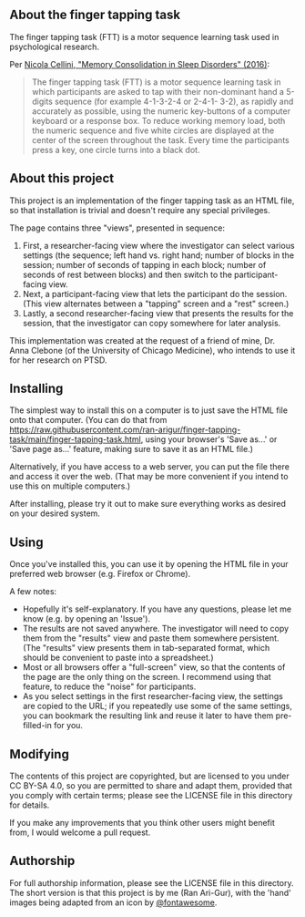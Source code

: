 ## About the finger tapping task

The finger tapping task (FTT) is a motor sequence learning task used in
psychological research.

Per [Nicola Cellini, "Memory Consolidation in Sleep Disorders" (2016)](https://www.researchgate.net/publication/308611509_Memory_Consolidation_in_Sleep_Disorders):

> The finger tapping task (FTT) is a motor sequence learning task in which participants 
> are asked to tap with their non-dominant hand a 5-digits sequence (for example 4-1-3-2-4 or 2-4-1-
> 3-2), as rapidly and accurately as possible, using the numeric key-buttons of a computer keyboard or 
> a response box. To reduce working memory load, both the numeric sequence and five white circles 
> are displayed at the center of the screen throughout the task. Every time the participants press a key, 
> one  circle  turns  into  a  black  dot.

## About this project

This project is an implementation of the finger tapping task as an HTML file, so
that installation is trivial and doesn't require any special privileges.

The page contains three "views", presented in sequence:

1. First, a researcher-facing view where the investigator can select various
   settings (the sequence; left hand vs. right hand; number of blocks in the
   session; number of seconds of tapping in each block; number of seconds of rest
   between blocks) and then switch to the participant-facing view.
2. Next, a participant-facing view that lets the participant do the session.
   (This view alternates between a "tapping" screen and a "rest" screen.)
3. Lastly, a second researcher-facing view that presents the results for the
   session, that the investigator can copy somewhere for later analysis.

This implementation was created at the request of a friend of mine,
Dr. Anna Clebone (of the University of Chicago Medicine), who intends to use it
for her research on PTSD.

## Installing

The simplest way to install this on a computer is to just save the HTML file
onto that computer. (You can do that from
<https://raw.githubusercontent.com/ran-arigur/finger-tapping-task/main/finger-tapping-task.html>,
using your browser's 'Save as...' or 'Save page as...' feature, making sure to
save it as an HTML file.)

Alternatively, if you have access to a web server, you can put the file there
and access it over the web. (That may be more convenient if you intend to use
this on multiple computers.)

After installing, please try it out to make sure everything works as desired on
your desired system.

## Using

Once you've installed this, you can use it by opening the HTML file in your
preferred web browser (e.g. Firefox or Chrome).

A few notes:

- Hopefully it's self-explanatory. If you have any questions, please let me know
  (e.g. by opening an 'Issue').
- The results are not saved anywhere. The investigator will need to copy them
  from the "results" view and paste them somewhere persistent. (The "results"
  view presents them in tab-separated format, which should be convenient to
  paste into a spreadsheet.)
- Most or all browsers offer a "full-screen" view, so that the contents of the
  page are the only thing on the screen. I recommend using that feature, to
  reduce the "noise" for participants.
- As you select settings in the first researcher-facing view, the settings are
  copied to the URL; if you repeatedly use some of the same settings, you can
  bookmark the resulting link and reuse it later to have them pre-filled-in for
  you.

## Modifying

The contents of this project are copyrighted, but are licensed to you under
CC BY-SA 4.0, so you are permitted to share and adapt them, provided that you
comply with certain terms; please see the LICENSE file in this directory for
details.

If you make any improvements that you think other users might benefit from, I
would welcome a pull request.

## Authorship

For full authorship information, please see the LICENSE file in this directory.
The short version is that this project is by me (Ran Ari-Gur), with the 'hand'
images being adapted from an icon by [@fontawesome](https://fontawesome.com).
